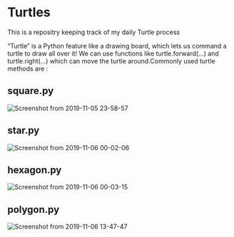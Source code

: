 # Turtles
This is a repositry keeping track of my daily Turtle process

“Turtle” is a Python feature like a drawing board, which lets us command a turtle to draw all over it! We can use functions like turtle.forward(…) and turtle.right(…) which can move the turtle around.Commonly used turtle methods are :


## square.py
![Screenshot from 2019-11-05 23-58-57](https://user-images.githubusercontent.com/54119123/68235068-8ba8aa80-0028-11ea-9569-32f6f6c82f80.png)


## star.py
![Screenshot from 2019-11-06 00-02-06](https://user-images.githubusercontent.com/54119123/68235140-b85cc200-0028-11ea-82a6-56d15d1579fb.png)


## hexagon.py
![Screenshot from 2019-11-06 00-03-15](https://user-images.githubusercontent.com/54119123/68235209-db877180-0028-11ea-8759-e7ec6d98a3f4.png)


## polygon.py
![Screenshot from 2019-11-06 13-47-47](https://user-images.githubusercontent.com/54119123/68280752-31e1c800-009c-11ea-8416-db94a5015735.png)
